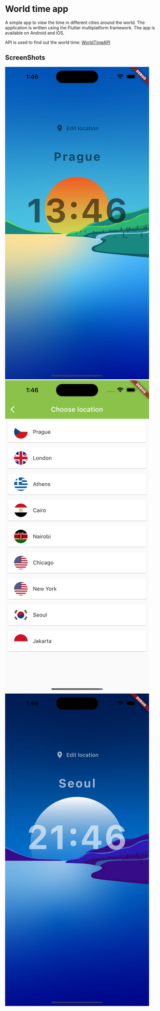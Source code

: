 # World time app

A simple app to view the time in different cities around the world. The application is written using the Flutter multiplatform framework. The app is available on Android and iOS.

API is used to find out the world time: [WorldTimeAPI](http://worldtimeapi.org/)

## ScreenShots

![Screen 1](/readme/screen_1.png?raw=true)
![Screen 2](/readme/screen_2.png?raw=true)
![Screen 2](/readme/screen_3.png?raw=true)
